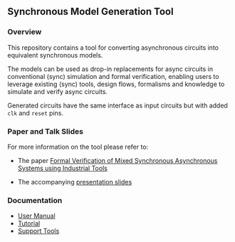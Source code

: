 ## Synchronous Model Generation Tool

### Overview

This repository contains a tool for converting asynchronous circuits into
equivalent synchronous models.

The models can be used as drop-in replacements for async circuits in
conventional (sync) simulation and formal verification, enabling users to
leverage existing (sync) tools, design flows, formalisms and knowledge to
simulate and verify async circuits.

Generated circuits have the same interface as input circuits but with added
`clk` and `reset` pins.

### Paper and Talk Slides

For more information on the tool please refer to:

- The paper [Formal Verification of Mixed Synchronous Asynchronous Systems using
Industrial Tools](https://github.com/tuura/sync-models-paper)

- The accompanying [presentation
slides](https://tuura.github.io/sync-models-paper/slides/)

### Documentation

- [User Manual](./doc/manual.md)
- [Tutorial](./doc/tutorial.md)
- [Support Tools](./doc/support-tools.md)
